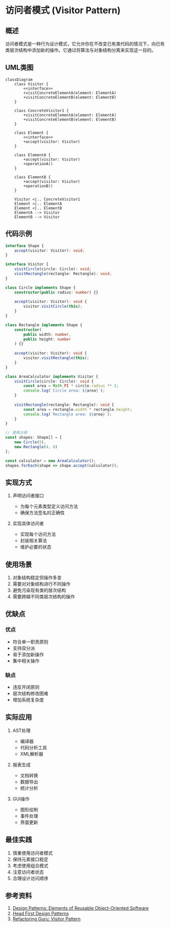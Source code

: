 # 访问者模式 (Visitor Pattern)

## 概述
访问者模式是一种行为设计模式，它允许你在不改变已有类代码的情况下，向已有类层次结构中添加新的操作。它通过将算法与对象结构分离来实现这一目的。

## UML类图
```mermaid
classDiagram
    class Visitor {
        <<interface>>
        +visitConcreteElementA(element: ElementA)
        +visitConcreteElementB(element: ElementB)
    }
    
    class ConcreteVisitor1 {
        +visitConcreteElementA(element: ElementA)
        +visitConcreteElementB(element: ElementB)
    }
    
    class Element {
        <<interface>>
        +accept(visitor: Visitor)
    }
    
    class ElementA {
        +accept(visitor: Visitor)
        +operationA()
    }
    
    class ElementB {
        +accept(visitor: Visitor)
        +operationB()
    }
    
    Visitor <|.. ConcreteVisitor1
    Element <|.. ElementA
    Element <|.. ElementB
    ElementA --> Visitor
    ElementB --> Visitor
```

## 代码示例
```typescript
interface Shape {
    accept(visitor: Visitor): void;
}

interface Visitor {
    visitCircle(circle: Circle): void;
    visitRectangle(rectangle: Rectangle): void;
}

class Circle implements Shape {
    constructor(public radius: number) {}
    
    accept(visitor: Visitor): void {
        visitor.visitCircle(this);
    }
}

class Rectangle implements Shape {
    constructor(
        public width: number,
        public height: number
    ) {}
    
    accept(visitor: Visitor): void {
        visitor.visitRectangle(this);
    }
}

class AreaCalculator implements Visitor {
    visitCircle(circle: Circle): void {
        const area = Math.PI * circle.radius ** 2;
        console.log(`Circle area: ${area}`);
    }
    
    visitRectangle(rectangle: Rectangle): void {
        const area = rectangle.width * rectangle.height;
        console.log(`Rectangle area: ${area}`);
    }
}

// 使用示例
const shapes: Shape[] = [
    new Circle(5),
    new Rectangle(4, 6)
];

const calculator = new AreaCalculator();
shapes.forEach(shape => shape.accept(calculator));
```

## 实现方式
1. 声明访问者接口
   - 为每个元素类型定义访问方法
   - 确保方法签名的正确性

2. 实现具体访问者
   - 实现每个访问方法
   - 封装相关算法
   - 维护必要的状态

## 使用场景
1. 对象结构稳定但操作多变
2. 需要对对象结构进行不同操作
3. 避免污染现有类的层次结构
4. 需要跨越不同类层次结构的操作

## 优缺点

### 优点
- 符合单一职责原则
- 支持双分派
- 易于添加新操作
- 集中相关操作

### 缺点
- 违反开闭原则
- 层次结构修改困难
- 增加系统复杂度

## 实际应用
1. AST处理
   - 编译器
   - 代码分析工具
   - XML解析器

2. 报表生成
   - 文档转换
   - 数据导出
   - 统计分析

3. GUI操作
   - 图形绘制
   - 事件处理
   - 界面更新

## 最佳实践
1. 慎重使用访问者模式
2. 保持元素接口稳定
3. 考虑使用组合模式
4. 注意访问者状态
5. 合理设计访问顺序

## 参考资料
1. [Design Patterns: Elements of Reusable Object-Oriented Software](https://book.douban.com/subject/1052241/)
2. [Head First Design Patterns](https://book.douban.com/subject/2243615/)
3. [Refactoring Guru: Visitor Pattern](https://refactoringguru.cn/design-patterns/visitor)
